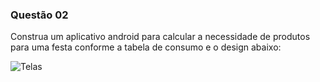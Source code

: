 ### Questão 02

Construa um aplicativo android para calcular a necessidade de produtos para uma festa conforme a tabela de consumo e o design abaixo:

![Telas](https://github.com/natarajanrodrigues/pdmexercicios1/blob/master/questao_02/telas%20questao02.png)
